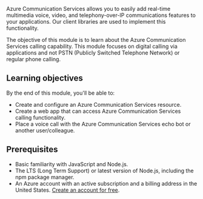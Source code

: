Azure Communication Services allows you to easily add real-time multimedia voice, video, and telephony-over-IP communications features to your applications. Our client libraries are used to implement this functionality.

The objective of this module is to learn about the Azure Communication Services calling capability. This module focuses on digital calling via applications and not PSTN (Publicly Switched Telephone Network) or regular phone calling.

## Learning objectives

By the end of this module, you'll be able to:

- Create and configure an Azure Communication Services resource.
- Create a web app that can access Azure Communication Services calling functionality.
- Place a voice call with the Azure Communication Services echo bot or another user/colleague.

## Prerequisites

- Basic familiarity with JavaScript and Node.js.
- The LTS (Long Term Support) or latest version of Node.js, including the npm package manager.
- An Azure account with an active subscription and a billing address in the United States. [Create an account for free](https://azure.microsoft.com/free/?WT.mc_id=A261C142F).
